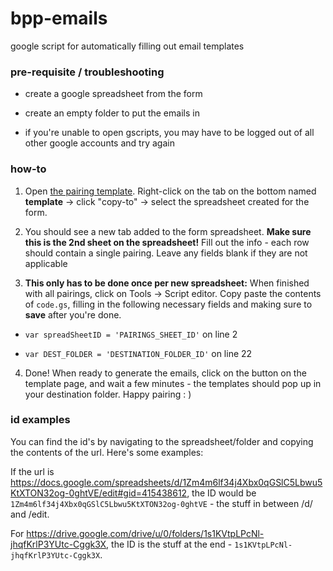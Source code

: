 # bpp-emails
google script for automatically filling out email templates

### pre-requisite / troubleshooting

* create a google spreadsheet from the form

* create an empty folder to put the emails in

* if you're unable to open gscripts, you may have to be logged out of all other google accounts and try again

### how-to

1. Open [the pairing template](https://docs.google.com/spreadsheets/d/1Zm4m6lf34j4Xbx0qGSlC5Lbwu5KtXTON32og-0ghtVE/edit#gid=415438612). Right-click on the tab on the bottom named **template** -> click "copy-to" -> select the spreadsheet created for the form.

2. You should see a new tab added to the form spreadsheet. **Make sure this is the 2nd sheet on the spreadsheet!** Fill out the info - each row should contain a single pairing. Leave any fields blank if they are not applicable

3. **This only has to be done once per new spreadsheet:** When finished with all pairings, click on Tools -> Script editor. Copy paste the contents of `code.gs`, filling in the following necessary fields and making sure to **save** after you're done.

- `var spreadSheetID = 'PAIRINGS_SHEET_ID'` on line 2

- `var DEST_FOLDER = 'DESTINATION_FOLDER_ID'` on line 22

4. Done! When ready to generate the emails, click on the button on the template page, and wait a few minutes - the templates should pop up in your destination folder. Happy pairing : )


### id examples

You can find the id's by navigating to the spreadsheet/folder and copying the contents of the url. Here's some examples:

If the url is https://docs.google.com/spreadsheets/d/1Zm4m6lf34j4Xbx0qGSlC5Lbwu5KtXTON32og-0ghtVE/edit#gid=415438612, the ID would be `1Zm4m6lf34j4Xbx0qGSlC5Lbwu5KtXTON32og-0ghtVE` - the stuff in between /d/ and /edit. 

For https://drive.google.com/drive/u/0/folders/1s1KVtpLPcNl-jhqfKrlP3YUtc-Cggk3X, the ID is the stuff at the end - `1s1KVtpLPcNl-jhqfKrlP3YUtc-Cggk3X`.
